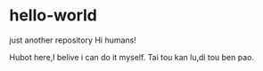# hello-world
just another repository
Hi humans!

Hubot here,I belive i can do it myself.
Tai tou kan lu,di tou ben pao.

